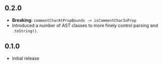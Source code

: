 ## 0.2.0
- **Breaking:** `commentCharAtPropBounds -> isCommentCharInProp`
- Introduced a number of AST classes to more finely control parsing and `.toString()`.

## 0.1.0
- Initial release
